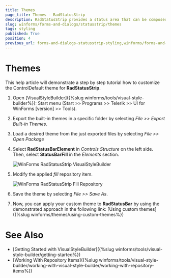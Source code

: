 ```yaml
---
title: Themes
page_title: Themes - RadStatusStrip
description: RadStatusStrip provides a status area that can be composed of any number of RadElement types - buttons, repeat buttons, image buttons, labels, panels, progress bars and separators.
slug: winforms/forms-and-dialogs/statusstrip/themes
tags: styling
published: True
position: 4
previous_url: forms-and-dialogs-statusstrip-styling,winforms/forms-and-dialogs/statusstrip/styling
---
```


# Themes

This help article will demonstrate a step by step tutorial how to customize the ControlDefault theme for __RadStatusStrip__. 

1. Open [VisualStyleBuilder]({%slug winforms/tools/visual-style-builder%}): Start menu (Start >> Programs >> Telerik >> UI for WinForms [version] >> Tools).

1. Export the built-in themes in a specific folder by selecting *File >> Export Built-in Themes*.

1. Load a desired theme from the just exported files by selecting *File >> Open Package*

1. Select __RadStatusBarElement__ in *Controls Structure* on the left side. Then, select __StatusBarFill__ in the *Elements* section.

	![WinForms RadStatusStrip VisualStyleBuilder](images/forms-and-dialogs-statusstrip-themes001.png)

1. Modify the applied *fill* repository item. 

	![WinForms RadStatusStrip Fill Repository](images/forms-and-dialogs-statusstrip-themes002.png)

1. Save the theme by selecting *File >> Save As*.

1. Now, you can apply your custom theme to __RadStatusBar__ by using the demonstrated approach in the following link: [Using custom themes]({%slug winforms/themes/using-custom-themes%})

# See Also 

* [Getting Started with VisualStyleBuilder]({%slug winforms/tools/visual-style-builder/getting-started%})
* [Working With Repository Items]({%slug winforms/tools/visual-style-builder/working-with-visual-style-builder/working-with-repository-items%})
